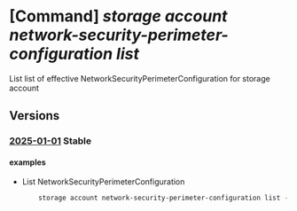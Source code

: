 # [Command] _storage account network-security-perimeter-configuration list_

List list of effective NetworkSecurityPerimeterConfiguration for storage account

## Versions

### [2025-01-01](/Resources/mgmt-plane/L3N1YnNjcmlwdGlvbnMve30vcmVzb3VyY2Vncm91cHMve30vcHJvdmlkZXJzL21pY3Jvc29mdC5zdG9yYWdlL3N0b3JhZ2VhY2NvdW50cy97fS9uZXR3b3Jrc2VjdXJpdHlwZXJpbWV0ZXJjb25maWd1cmF0aW9ucw==/2025-01-01.xml) **Stable**

<!-- mgmt-plane /subscriptions/{}/resourcegroups/{}/providers/microsoft.storage/storageaccounts/{}/networksecurityperimeterconfigurations 2025-01-01 -->

#### examples

- List NetworkSecurityPerimeterConfiguration
    ```bash
        storage account network-security-perimeter-configuration list --resource-group res4410 --account-name sto8607
    ```
